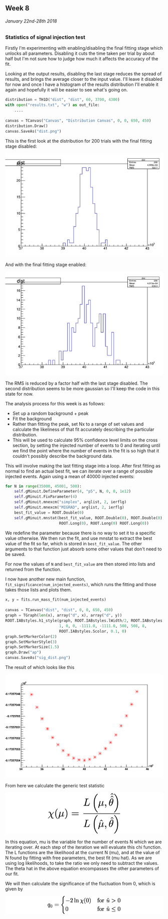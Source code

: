 ## Week 8
###### January 22nd-28th 2018

### Statistics of signal injection test

Firstly I'm experimenting with enabling/disabling the final fitting stage which
unlocks all parameters. Disabling it cuts the time taken per trial by about half
but I'm not sure how to judge how much it affects the accuracy of the fit.

Looking at the output results, disabling the last stage reduces the spread of results,
and brings the average closer to the input value. I'll leave it disabled for now and once
I have a histogram of the results distribution I'll enable it again and hopefully it will
be easier to see what's going on.

```python
distribution = TH1D("dist", "dist", 60, 3700, 4300)
with open("results.txt", "w") as out_file:
    ....

canvas = TCanvas("Canvas", "Distribution Canvas", 0, 0, 650, 450)
distribution.Draw()
canvas.SaveAs("dist.png")
```

This is the first look at the distribution for 200 trials with the final fitting stage disabled:

![image](https://github.com/H4rtland/masters/blob/master/week9/imgs/dist1.png "")

And with the final fitting stage enabled:

![image](https://github.com/H4rtland/masters/blob/master/week9/imgs/dist2.png "")

The RMS is reduced by a factor half with the last stage disabled. The second distribution
seems to be more gaussian so I'll keep the code in this state for now.

The analysis process for this week is as follows:
* Set up a random background + peak
* Fit the background
* Rather than fitting the peak, set Nx to a range of set values and calculate the likeliness
of that fit accurately describing the particular distribution.
* This will be used to calculate 95% confidence level limits on the cross section, by setting
the injected number of events to 0 and iterating until we find the point where the
number of events in the fit is so high that it couldn't possibly describe the background data.

This will involve making the last fitting stage into a loop. After first fitting as normal to find
an actual best fit, we can iterate over a range of possible injected events. Again using a mean
of 40000 injected events:

```python
for N in range(35000, 45001, 500):
    self.gMinuit.DefineParameter(4, "p5", N, 0, 0, 1e12)
    self.gMinuit.FixParameter(4)
    self.gMinuit.mnexcm("simplex", arglist, 2, ierflg)
    self.gMinuit.mnexcm("MIGRAD", arglist, 2, ierflg)
    best_fit_value = ROOT.Double(0)
    self.gMinuit.mnstat(best_fit_value, ROOT.Double(0), ROOT.Double(0),
                        ROOT.Long(0), ROOT.Long(0) ROOT.Long(0))
```

We redefine the parameter because there is no way to set it to a specific value otherwise.
We then run the fit, and use mnstat to extract the best value of the fit so far, which is
stored in `best_fit_value`. The other arguments to that function just absorb some other
values that don't need to be saved.

For now the values of `N` and `best_fit_value` are then stored into lists and returned
from the function.

I now have another new main function, `fit_significance(num_injected_events)`, which runs
the fitting and those takes those lists and plots them.

```python
x, y = fits.run_mass_fit(num_injected_events)

canvas = TCanvas("dist", "dist", 0, 0, 650, 450)
graph = TGraph(len(x), array("d", x), array("d", y))
ROOT.IABstyles.h1_style(graph, ROOT.IABstyles.lWidth/2, ROOT.IABstyles.Scolor,
                        1, 0, 0, -1111.0, -1111.0, 508, 508, 8,
                        ROOT.IABstyles.Scolor, 0.1, 0)
graph.SetMarkerColor(2)
graph.SetMarkerStyle(3)
graph.SetMarkerSize(1.5)
graph.Draw("ap")
canvas.SaveAs("sig_dist.png")
```

The result of which looks like this

![image](https://github.com/H4rtland/masters/blob/master/week9/imgs/best_fit_value_dist.png "")

From here we calculate the generic test statistic

![image](https://github.com/H4rtland/masters/blob/master/week9/imgs/eqn_chi2.png "")

In this equation, mu is the variable for the number of events N which we are iterating over.
At each step of the iteration we will evaluate this chi function. The L functions are the
likelihood at the current N (mu), and at the value of N found by fitting with free
parameters, the best fit (mu hat). As we are using log likelihoods, to take the ratio
we only need to subtract the values. The theta hat in the above equation encompasses
the other parameters of our fit.

We will then calculate the significance of the fluctuation from 0, which is given by

![image](https://github.com/H4rtland/masters/blob/master/week9/imgs/eqn_q0.png "")
